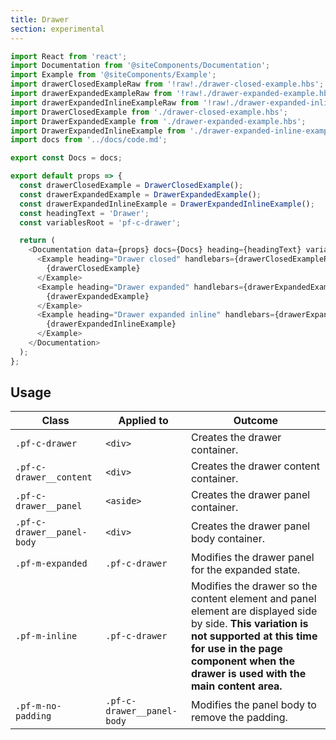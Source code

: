 ```yaml
---
title: Drawer
section: experimental
---
```

```js
import React from 'react';
import Documentation from '@siteComponents/Documentation';
import Example from '@siteComponents/Example';
import drawerClosedExampleRaw from '!raw!./drawer-closed-example.hbs';
import drawerExpandedExampleRaw from '!raw!./drawer-expanded-example.hbs';
import drawerExpandedInlineExampleRaw from '!raw!./drawer-expanded-inline-example.hbs';
import DrawerClosedExample from './drawer-closed-example.hbs';
import DrawerExpandedExample from './drawer-expanded-example.hbs';
import DrawerExpandedInlineExample from './drawer-expanded-inline-example.hbs';
import docs from '../docs/code.md';

export const Docs = docs;

export default props => {
  const drawerClosedExample = DrawerClosedExample();
  const drawerExpandedExample = DrawerExpandedExample();
  const drawerExpandedInlineExample = DrawerExpandedInlineExample();
  const headingText = 'Drawer';
  const variablesRoot = 'pf-c-drawer';

  return (
    <Documentation data={props} docs={Docs} heading={headingText} variablesRoot={variablesRoot}>
      <Example heading="Drawer closed" handlebars={drawerClosedExampleRaw}>
        {drawerClosedExample}
      </Example>
      <Example heading="Drawer expanded" handlebars={drawerExpandedExampleRaw}>
        {drawerExpandedExample}
      </Example>
      <Example heading="Drawer expanded inline" handlebars={drawerExpandedInlineExampleRaw}>
        {drawerExpandedInlineExample}
      </Example>
    </Documentation>
  );
};
```

## Usage

| Class | Applied to | Outcome |
| -- | -- | -- |
| `.pf-c-drawer` | `<div>` | Creates the drawer container. |
| `.pf-c-drawer__content` | `<div>` | Creates the drawer content container. |
| `.pf-c-drawer__panel` | `<aside>` | Creates the drawer panel container. |
| `.pf-c-drawer__panel-body` | `<div>` | Creates the drawer panel body container. |
| `.pf-m-expanded` | `.pf-c-drawer` | Modifies the drawer panel for the expanded state. |
| `.pf-m-inline` | `.pf-c-drawer` | Modifies the drawer so the content element and panel element are displayed side by side. **This variation is not supported at this time for use in the page component when the drawer is used with the main content area.** |
| `.pf-m-no-padding` | `.pf-c-drawer__panel-body` | Modifies the panel body to remove the padding. |
